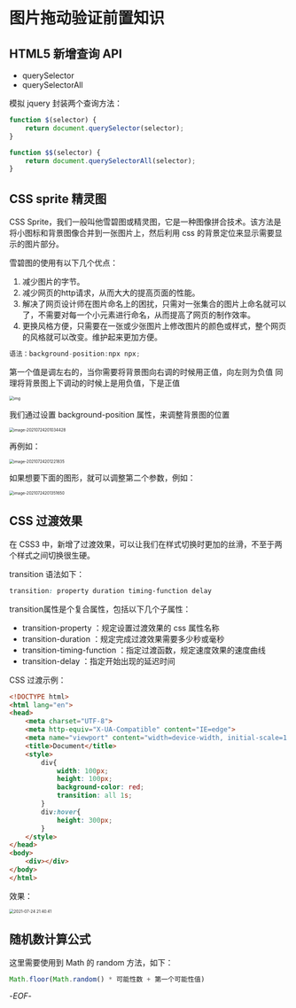 # 图片拖动验证前置知识



## HTML5 新增查询 API



- querySelector
- querySelectorAll



模拟 jquery 封装两个查询方法：



```js
function $(selector) {
  	return document.querySelector(selector);
}

function $$(selector) {
    return document.querySelectorAll(selector);
}
```



## CSS sprite 精灵图



CSS Sprite，我们一般叫他雪碧图或精灵图，它是一种图像拼合技术。该方法是将小图标和背景图像合并到一张图片上，然后利用 css 的背景定位来显示需要显示的图片部分。



雪碧图的使用有以下几个优点：



1. 减少图片的字节。
2. 减少网页的http请求，从而大大的提高页面的性能。
3. 解决了网页设计师在图片命名上的困扰，只需对一张集合的图片上命名就可以了，不需要对每一个小元素进行命名，从而提高了网页的制作效率。
4. 更换风格方便，只需要在一张或少张图片上修改图片的颜色或样式，整个网页的风格就可以改变。维护起来更加方便。



```js
语法：background-position:npx npx;
```



第一个值是调左右的，当你需要将背景图向右调的时候用正值，向左则为负值 同理将背景图上下调动的时候上是用负值，下是正值



<img src="https://xiejie-typora.oss-cn-chengdu.aliyuncs.com/2021-07-24-120427.png" alt="img" style="zoom:50%;" />



我们通过设置 background-position 属性，来调整背景图的位置

<img src="https://xiejie-typora.oss-cn-chengdu.aliyuncs.com/2021-07-24-121034.png" alt="image-20210724201034428" style="zoom:50%;" />



再例如：



<img src="https://xiejie-typora.oss-cn-chengdu.aliyuncs.com/2021-07-24-121222.png" alt="image-20210724201221835" style="zoom:50%;" />



如果想要下面的图形，就可以调整第二个参数，例如：



<img src="https://xiejie-typora.oss-cn-chengdu.aliyuncs.com/2021-07-24-121352.png" alt="image-20210724201351650" style="zoom:50%;" />



## CSS 过渡效果



在 CSS3 中，新增了过渡效果，可以让我们在样式切换时更加的丝滑，不至于两个样式之间切换很生硬。



transition 语法如下：



```css
transition: property duration timing-function delay 
```



transition属性是个复合属性，包括以下几个子属性：



- transition-property ：规定设置过渡效果的 css 属性名称
- transition-duration ：规定完成过渡效果需要多少秒或毫秒
- transition-timing-function ：指定过渡函数，规定速度效果的速度曲线
- transition-delay ：指定开始出现的延迟时间



CSS 过渡示例：



```html
<!DOCTYPE html>
<html lang="en">
<head>
    <meta charset="UTF-8">
    <meta http-equiv="X-UA-Compatible" content="IE=edge">
    <meta name="viewport" content="width=device-width, initial-scale=1.0">
    <title>Document</title>
    <style>
        div{
            width: 100px;
            height: 100px;
            background-color: red;
            transition: all 1s;
        }
        div:hover{
            height: 300px;
        }
    </style>
</head>
<body>
    <div></div>
</body>
</html>
```



效果：



<img src="https://xiejie-typora.oss-cn-chengdu.aliyuncs.com/2021-07-24-134109.gif" alt="2021-07-24 21.40.41" style="zoom:50%;" />



## 随机数计算公式



这里需要使用到 Math 的 random 方法，如下：



```js
Math.floor(Math.random() * 可能性数 + 第一个可能性值)
```



-*EOF*-

